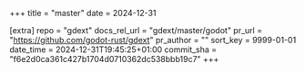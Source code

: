 +++
title = "master"
date = 2024-12-31

[extra]
repo = "gdext"
docs_rel_url = "gdext/master/godot"
pr_url = "https://github.com/godot-rust/gdext"
pr_author = ""
sort_key = 9999-01-01
date_time = 2024-12-31T19:45:25+01:00
commit_sha = "f6e2d0ca361c427b1704d0710362dc538bbb19c7"
+++


